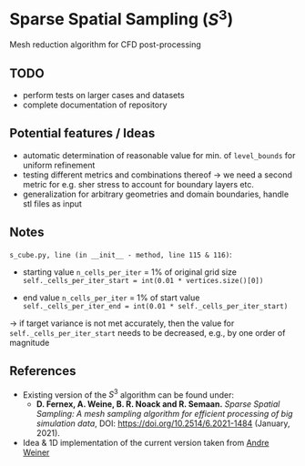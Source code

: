 # Sparse Spatial Sampling ($S^3$)
Mesh reduction algorithm for CFD post-processing

## TODO
- perform tests on larger cases and datasets
- complete documentation of repository

## Potential features / Ideas
- automatic determination of reasonable value for min. of `level_bounds` for uniform refinement
- testing different metrics and combinations thereof -> we need a second metric for e.g. sher stress to account
for boundary layers etc.
- generalization for arbitrary geometries and domain boundaries, handle stl files as input

## Notes
`s_cube.py, line (in __init__ - method, line 115 & 116)`:  
- starting value `n_cells_per_iter` = 1% of original grid size  
`self._cells_per_iter_start = int(0.01 * vertices.size()[0])`


- end value `n_cells_per_iter` = 1% of start value 
`self._cells_per_iter_end = int(0.01 * self._cells_per_iter_start)`

-> if target variance is not met accurately, then the value for `self._cells_per_iter_start` needs to be decreased, e.g.,
by one order of magnitude

## References
- Existing version of the $S^3$ algorithm can be found under: 
  - **D. Fernex, A. Weine, B. R. Noack and R. Semaan.** *Sparse Spatial Sampling: A mesh sampling algorithm for efficient 
  processing of big simulation data*, DOI: https://doi.org/10.2514/6.2021-1484 (January, 2021).
- Idea & 1D implementation of the current version taken from [Andre Weiner](https://github.com/AndreWeiner)
